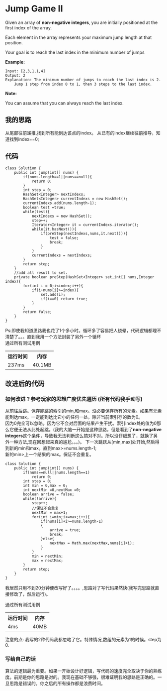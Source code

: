 # Jump Game II
Given an array of **non-negative integers**, you are initially positioned at the first index of the array.

Each element in the array represents your maximum jump length at that position.

Your goal is to reach the last index in the minimum number of jumps

**Example:**
```
Input: [2,3,1,1,4]
Output: 2
Explanation: The minimum number of jumps to reach the last index is 2.
    Jump 1 step from index 0 to 1, then 3 steps to the last index.
```
**Note:**

You can assume that you can always reach the last index.
## 我的思路
从尾部往前递推,找到所有能到达该点的index。
从已有的index继续往前推导，知道找到index==0;
## 代码
```
class Solution {
    public int jump(int[] nums) {
        if(nums.length==1||nums==null){
            return 0;
        }
        int step = 0;
        HashSet<Integer> nextIndexs;
        HashSet<Integer> currentIndexs = new HashSet();
        currentIndexs.add(nums.length-1);
        boolean test =true;
        while(test){
            nextIndexs = new HashSet();
            step++;
            Iterator<Integer> it = currentIndexs.iterator();
            while(it.hasNext()){
                if(preStep(nextIndexs,nums,it.next())){
                    test = false;
                    break;
                }        
            }
            currentIndexs = nextIndexs;
        }
        return step;
    }
    //add all result to set.
    private boolean preStep(HashSet<Integer> set,int[] nums,Integer index){
        for(int i = 0;i<index;i++){
            if(i+nums[i]>=index){
                set.add(i);
                if(i==0) return true;
            }
        }
        return false;
    }
}
```
Ps:即使我知道思路我也花了1个多小时。循环多了容易把人绕晕，代码逻辑都理不清楚了。。。直到我用一个方法封装了另外一个循环<br>
通过所有测试用例
<table>
<th>运行时间</th>
<th>内存</th>
<tr>
    <td> 237ms</td>
    <td>40.1MB</td>
</tr>
</table>

## 改进后的代码
### 如何改进？参考玩家的思想广度优先遍历 (所有代码我手动写)

从前往后跳。保存能跳的索引的min,和max。没必要保存所有的元素。如果有元素能到达max。一定能到达比它小的任何一处。除非当前索引存的数为0。<br>因为0完全可以忽略。因为它不会对后面的结果产生干扰。索引index处的值为0那么它便无法从此处起跳。(我的大脑一开始是这种思路，但是看到了**non-negative integers**这个条件，导致我无法判断这么搞对不对。所以没仔细想了，就换了另外一种方法,现在回想起来真的尴尬。。。)。
下一次跳跃从[min,max]处开始,然后得到新的min和max。直到max>=nums.length-1;<br>新的min>上一个结果的max。保证不会重复。
```
class Solution {
    public int jump(int[] nums) {
        if(nums==null||nums.length==1)
            return 0;
        int step = 0;
        int min = 0,max = 0;
        int nextMin =0,nextMax =0;
        boolean arrive = false;
        while(!arrive){
            step++;
            //保证不会重复
            nextMin = max+1;
            for(int i=min;i<=max;i++){
                if(nums[i]+i>=nums.length-1)
                {
                    arrive = true;
                    break;
                }else{
                    nextMax = Math.max(nextMax,nums[i]+i);
                }
            }
            min = nextMin;
            max = nextMax;
        }
        return step;
    }
}
```
我居然只用不到20分钟便改写好了。。。。,思路对了写代码果然快(我写完思路就直接修改了，然后运行)。<br>

通过所有测试用例
<table>
<th>运行时间</th>
<th>内存</th>
<tr>
    <td> 4ms</td>
    <td>40MB</td>
</tr>
</table>
注意的点:
我写的2种代码我都忽略了它。特殊情况,数组的元素为1的时候。step为0.

### 写给自己的话
算法的逻辑最为重要。如果一开始设计好逻辑，写代码的速度完全取决于你的熟练度。前期是你的思路是对的。我现在基础不够强，很难证明我的思路是正确的。一旦思路是错误的。你之后的所有操作都是浪费时间。